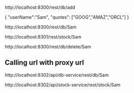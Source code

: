 http://localhost:8300/rest/db/add

{
"userName":"Sam",
 "quotes": ["GOOG","AMAZ","ORCL"]
}

http://localhost:8300/rest/db/Sam

http://localhost:8301/rest/stock/Sam

http://localhost:8300/rest/db/delete/Sam


Calling url with proxy url
---------------------------
http://localhost:8302/api/db-service/rest/db/Sam

http://localhost:8302/api/stock-service/rest/stock/Sam




